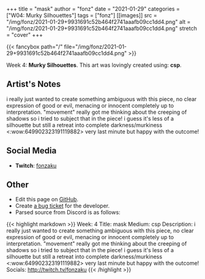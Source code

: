 +++
title =       "mask"
author =      "fonz"
date =        "2021-01-29"
categories =  ["W04: Murky Silhouettes"]
tags =        ["fonz"]
[[images]]
                      src = "/img/fonz/2021-01-29+9931691c52b464f2741aaafb09cc1dd4.png"
                      alt = "/img/fonz/2021-01-29+9931691c52b464f2741aaafb09cc1dd4.png"
                      stretch = "cover"
+++


{{< fancybox path="/" file="/img/fonz/2021-01-29+9931691c52b464f2741aaafb09cc1dd4.png" >}}


Week 4: **Murky Silhouettes**. This art was lovingly created using: **csp**.

## Artist's Notes

i really just wanted to create something ambiguous with this piece, no clear expression of good or evil, menacing or innocent completely up to interpretation. "movement" really got me thinking about the creeping of shadows so i tried to subject that in the piece! i guess it's less of a silhouette but still a retreat into complete darkness/murkiness <:wow:649902323191119882>  very last minute but happy with the outcome!

## Social Media

- **Twitch**: [fonzaku]()


## Other

- Edit this page on [GitHub](https://github.com/teaminkling/web-refresh/edit/main/blog/content/blog/fonz-week-4-f2ce.md).
- Create [a bug ticket](https://github.com/teaminkling/web-refresh/issues/new?assignees=&labels=bug&template=problem-report.md&title=) for the developer.
- Parsed source from Discord is as follows:

{{< highlight markdown >}}
Week: 4
Title: mask
Medium: csp
Description: i really just wanted to create something ambiguous with this piece, no clear expression of good or evil, menacing or innocent completely up to interpretation. "movement" really got me thinking about the creeping of shadows so i tried to subject that in the piece! i guess it's less of a silhouette but still a retreat into complete darkness/murkiness <:wow:649902323191119882>  very last minute but happy with the outcome!
Socials: http://twitch.tv/fonzaku
{{< /highlight >}}